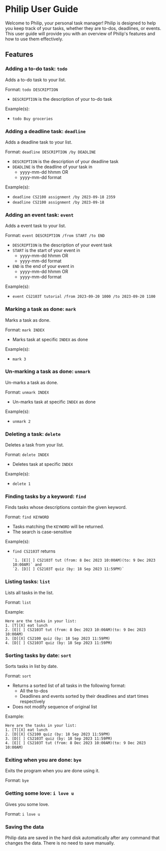 # Philip User Guide

Welcome to Philip, your personal task manager! Philip is designed to help you keep track of your tasks, whether they are to-dos, deadlines, or events. This user guide will provide you with an overview of Philip's features and how to use them effectively.

## Features 

### Adding a to-do task: `todo`

Adds a to-do task to your list.

Format: `todo DESCRIPTION`
- `DESCRIPTION` is the description of your to-do task

Example(s):
- `todo Buy groceries`

### Adding a deadline task: `deadline`

Adds a deadline task to your list.

Format: `deadline DESCRIPTION /by DEADLINE`
- `DESCRIPTION` is the description of your deadline task
- `DEADLINE` is the deadline of your task in 
  - yyyy-mm-dd hhmm OR 
  - yyyy-mm-dd format

Example(s):
- `deadline CS2100 assignment /by 2023-09-18 2359`
- `deadline CS2100 assignment /by 2023-09-18`

### Adding an event task: `event`

Adds a event task to your list.

Format: `event DESCRIPTION /from START /to END`
- `DESCRIPTION` is the description of your event task
- `START` is the start of your event in 
  - yyyy-mm-dd hhmm OR
  - yyyy-mm-dd format
- `END` is the end of your event in
  - yyyy-mm-dd hhmm OR
  - yyyy-mm-dd format

Example(s):
- `event CS2103T tutorial /from 2023-09-20 1000 /to 2023-09-20 1100`

### Marking a task as done: `mark`

Marks a task as done.

Format: `mark INDEX`
- Marks task at specific `INDEX` as done

Example(s):
- `mark 3`

### Un-marking a task as done: `unmark`

Un-marks a task as done.

Format: `unmark INDEX`
- Un-marks task at specific `INDEX` as done

Example(s):
- `unmark 2`

### Deleting a task: `delete`

Deletes a task from your list.

Format: `delete INDEX`
- Deletes task at specific `INDEX`

Example(s):
- `delete 1`

### Finding tasks by a keyword: `find`

Finds tasks whose descriptions contain the given keyword.

Format: `find KEYWORD`
- Tasks matching the `KEYWORD` will be returned.
- The search is case-sensitive

Example(s):
- `find CS2103T` returns 
  ```
  `1. [E][ ] CS2103T tut (from: 8 Dec 2023 10:00AM)(to: 9 Dec 2023 10:00AM)` and 
  `2. [D][ ] CS2103T quiz (by: 18 Sep 2023 11:59PM)`
  ```

### Listing tasks: `list`

Lists all tasks in the list.

Format: `list`

Example:
```
Here are the tasks in your list:
1. [T][X] eat lunch
2. [E][ ] CS2103T tut (from: 8 Dec 2023 10:00AM)(to: 9 Dec 2023 10:00AM)
3. [D][X] CS2100 quiz (by: 18 Sep 2023 11:59PM)
4. [D][ ] CS2103T quiz (by: 18 Sep 2023 11:59PM)
```

### Sorting tasks by date: `sort`

Sorts tasks in list by date.

Format: `sort`
- Returns a sorted list of all tasks in the following format:
  - All the to-dos
  - Deadlines and events sorted by their deadlines and start times respectively
- Does not modify sequence of original list

Example:
```
Here are the tasks in your list:
1. [T][X] eat lunch
2. [D][X] CS2100 quiz (by: 18 Sep 2023 11:59PM)
3. [D][ ] CS2103T quiz (by: 18 Sep 2023 11:59PM)
4. [E][ ] CS2103T tut (from: 8 Dec 2023 10:00AM)(to: 9 Dec 2023 10:00AM)
```

### Exiting when you are done: `bye`

Exits the program when you are done using it. 

Format: `bye`

### Getting some love: `i love u`

Gives you some love.

Format: `i love u`

### Saving the data

Philip data are saved in the hard disk automatically after any command that changes the data. There is no need to save manually.
